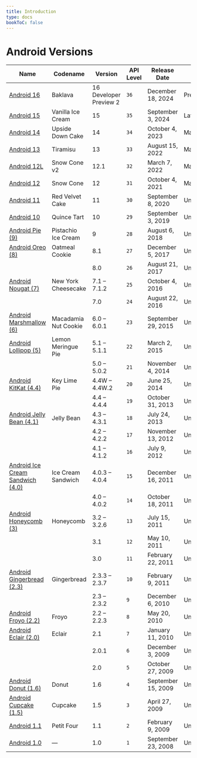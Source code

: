 ```yaml
---
title: Introduction
type: docs
bookToC: false
---
```


# Android Versions

| Name                                                           | Codename             | Version                | API Level | Release Date       | Status      |
|----------------------------------------------------------------|----------------------|------------------------|-----------|--------------------|-------------|
| [Android 16](/docs/upcoming/android-16)                        | Baklava              | 16 Developer Preview 2 | `36`      | December 18, 2024  | Preview     |
| [Android 15](/docs/existing/android-15)                        | Vanilla Ice Cream    | 15                     | `35`      | September 3, 2024  | Latest      |
| [Android 14](/docs/existing/android-14)                        | Upside Down Cake     | 14                     | `34`      | October 4, 2023    | Maintained  |
| [Android 13](/docs/existing/android-13)                        | Tiramisu             | 13                     | `33`      | August 15, 2022    | Maintained  |
| [Android 12L](/docs/existing/android-12l)                      | Snow Cone v2         | 12.1                   | `32`      | March 7, 2022      | Maintained  |
| [Android 12](/docs/existing/android-12)                        | Snow Cone            | 12                     | `31`      | October 4, 2021    | Maintained  |
| [Android 11](/docs/existing/android-11)                        | Red Velvet Cake      | 11                     | `30`      | September 8, 2020  | Unsupported |
| [Android 10](/docs/existing/android-10)                        | Quince Tart          | 10                     | `29`      | September 3, 2019  | Unsupported |
| [Android Pie (9)](/docs/existing/android-9)                    | Pistachio Ice Cream  | 9                      | `28`      | August 6, 2018     | Unsupported |
| [Android Oreo (8)](/docs/existing/android-8)                   | Oatmeal Cookie       | 8.1                    | `27`      | December 5, 2017   | Unsupported |
|                                                                |                      | 8.0                    | `26`      | August 21, 2017    | Unsupported |
| [Android Nougat (7)](/docs/existing/android-7)                 | New York Cheesecake  | 7.1 – 7.1.2            | `25`      | October 4, 2016    | Unsupported |
|                                                                |                      | 7.0                    | `24`      | August 22, 2016    | Unsupported |
| [Android Marshmallow (6)](/docs/existing/android-6)            | Macadamia Nut Cookie | 6.0 – 6.0.1            | `23`      | September 29, 2015 | Unsupported |
| [Android Lollipop (5)](/docs/existing/android-5)               | Lemon Meringue Pie   | 5.1 – 5.1.1            | `22`      | March 2, 2015      | Unsupported |
|                                                                |                      | 5.0 – 5.0.2            | `21`      | November 4, 2014   | Unsupported |
| [Android KitKat (4.4)](/docs/existing/android-4-4)             | Key Lime Pie         | 4.4W – 4.4W.2          | `20`      | June 25, 2014      | Unsupported |
|                                                                |                      | 4.4 – 4.4.4            | `19`      | October 31, 2013   | Unsupported |
| [Android Jelly Bean (4.1)](/docs/existing/android-4-1)         | Jelly Bean           | 4.3 – 4.3.1            | `18`      | July 24, 2013      | Unsupported |
|                                                                |                      | 4.2 – 4.2.2            | `17`      | November 13, 2012  | Unsupported |
|                                                                |                      | 4.1 – 4.1.2            | `16`      | July 9, 2012       | Unsupported |
| [Android Ice Cream Sandwich (4.0)](/docs/existing/android-4-0) | Ice Cream Sandwich   | 4.0.3 – 4.0.4          | `15`      | December 16, 2011  | Unsupported |
|                                                                |                      | 4.0 – 4.0.2            | `14`      | October 18, 2011   | Unsupported |
| [Android Honeycomb (3)](/docs/existing/android-3)              | Honeycomb            | 3.2 – 3.2.6            | `13`      | July 15, 2011      | Unsupported |
|                                                                |                      | 3.1                    | `12`      | May 10, 2011       | Unsupported |
|                                                                |                      | 3.0                    | `11`      | February 22, 2011  | Unsupported |
| [Android Gingerbread (2.3)](/docs/existing/android-2-3)        | Gingerbread          | 2.3.3 – 2.3.7          | `10`      | February 9, 2011   | Unsupported |
|                                                                |                      | 2.3 – 2.3.2            | `9`       | December 6, 2010   | Unsupported |
| [Android Froyo (2.2)](/docs/existing/android-2-2)              | Froyo                | 2.2 – 2.2.3            | `8`       | May 20, 2010       | Unsupported |
| [Android Eclair (2.0)](/docs/existing/android-2-0)             | Eclair               | 2.1                    | `7`       | January 11, 2010   | Unsupported |
|                                                                |                      | 2.0.1                  | `6`       | December 3, 2009   | Unsupported |
|                                                                |                      | 2.0                    | `5`       | October 27, 2009   | Unsupported |
| [Android Donut (1.6)](/docs/existing/android-1-6)              | Donut                | 1.6                    | `4`       | September 15, 2009 | Unsupported |
| [Android Cupcake (1.5)](/docs/existing/android-1-5)            | Cupcake              | 1.5                    | `3`       | April 27, 2009     | Unsupported |
| [Android 1.1](/docs/existing/android-1-1)                      | Petit Four           | 1.1                    | `2`       | February 9, 2009   | Unsupported |
| [Android 1.0](/docs/existing/android-1-0)                      | —                    | 1.0                    | `1`       | September 23, 2008 | Unsupported |

